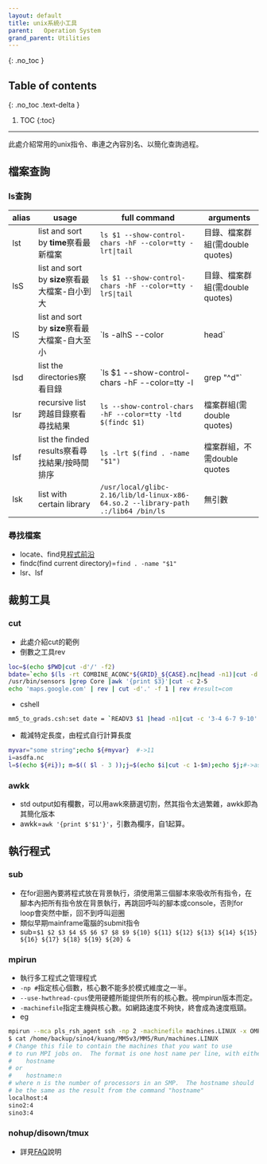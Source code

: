 ```yaml
---
layout: default
title: unix系統小工具
parent:   Operation System
grand_parent: Utilities
---
```


{: .no_toc }

## Table of contents
{: .no_toc .text-delta }

1. TOC 
{:toc}

---
此處介紹常用的unix指令、串連之內容別名、以簡化查詢過程。

## 檔案查詢
### ls查詢

|alias|usage|full command|arguments|
|----|----|----|----|
|lst|list and sort by **time**察看最新檔案|`ls $1 --show-control-chars -hF --color=tty -lrt\|tail`|目錄、檔案群組(需double quotes)|
|lsS|list and sort by **size**察看最大檔案-自小到大|`ls $1 --show-control-chars -hF --color=tty -lrS\|tail`|目錄、檔案群組(需double quotes)|
|lS|list and sort by **size**察看最大檔案-自大至小|`ls -alhS --color|head`|無引數|
|lsd|list the directories察看目錄|`ls $1 --show-control-chars -hF --color=tty -l|grep "^d"`|目錄、檔案群組(需double quotes)|
|lsr|recursive list跨越目錄察看尋找結果|`ls --show-control-chars -hF --color=tty -ltd $(findc $1)`|檔案群組(需double quotes)|
|lsf|list the finded results察看尋找結果/按時間排序|`ls -lrt $(find . -name "$1")`|檔案群組，不需double quotes|
|lsk|list with certain library|`/usr/local/glibc-2.16/lib/ld-linux-x86-64.so.2 --library-path .:/lib64 /bin/ls`|無引數|

### 尋找檔案
- locate、find見[程式前沿](https://codertw.com/前端開發/392150/)
- findc(find current directory)=`find . -name "$1"`
- lsr、lsf

## 裁剪工具

### cut
- 此處介紹cut的範例
- 倒數之工具rev
```bash
loc=$(echo $PWD|cut -d'/' -f2)
bdate=`echo $(ls -rt COMBINE_ACONC*${GRID}_${CASE}.nc|head -n1)|cut -d'_' -f7`
/usr/bin/sensors |grep Core |awk '{print $3}'|cut -c 2-5
echo 'maps.google.com' | rev | cut -d'.' -f 1 | rev #result=com
```
- cshell
```bash
mm5_to_grads.csh:set date = `READV3 $1 |head -n1|cut -c '3-4 6-7 9-10' `
```
- 裁減特定長度，由程式自行計算長度

```bash
myvar="some string";echo ${#myvar}  #->11
i=asdfa.nc
l=$(echo ${#i}); m=$(( $l - 3 ));j=$(echo $i|cut -c 1-$m);echo $j;#->asdfa
```

### awkk
- std output如有欄數，可以用awk來篩選切割，然其指令太過繁雜，awkk即為其簡化版本
- awkk=`awk '{print $'$1'}'`，引數為欄序，自1起算。

## 執行程式
### sub
- 在for迴圈內要將程式放在背景執行，須使用第三個腳本來吸收所有指令，在腳本內把所有指令放在背景執行，再跳回呼叫的腳本或console，否則for loop會突然中斷，回不到呼叫迴圈
- 類似早期mainframe電腦的submit指令
- sub=`$1 $2 $3 $4 $5 $6 $7 $8 $9 ${10} ${11} ${12} ${13} ${14} ${15} ${16} ${17} ${18} ${19} ${20} &`
### mpirun
- 執行多工程式之管理程式
- `-np #`指定核心個數，核心數不能多於模式維度之一半。
- `--use-hwthread-cpus`使用硬體所能提供所有的核心數。視mpirun版本而定。
- `-machinefile`指定主機與核心數。如網路速度不夠快，終會成為速度瓶頸。
- eg
```bash
mpirun --mca pls_rsh_agent ssh -np 2 -machinefile machines.LINUX -x OMP_NUM_THREADS ./hello
$ cat /home/backup/sino4/kuang/MM5v3/MM5/Run/machines.LINUX
# Change this file to contain the machines that you want to use
# to run MPI jobs on.  The format is one host name per line, with either
#    hostname
# or
#    hostname:n
# where n is the number of processors in an SMP.  The hostname should
# be the same as the result from the command "hostname"
localhost:4
sino2:4
sino3:4
```
### nohup/disown/tmux
- 詳見[FAQ](https://sinotec2.github.io/Focus-on-Air-Quality/utilities/OperationSystem/tmux/)說明
